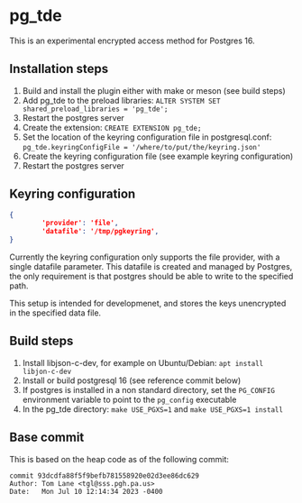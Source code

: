 # pg_tde

This is an experimental encrypted access method for Postgres 16.

## Installation steps

1. Build and install the plugin either with make or meson (see build steps)
2. Add pg_tde to the preload libraries: `ALTER SYSTEM SET shared_preload_libraries = 'pg_tde';`
3. Restart the postgres server
4. Create the extension: `CREATE EXTENSION pg_tde;`
5. Set the location of the keyring configuration file in postgresql.conf: `pg_tde.keyringConfigFile = '/where/to/put/the/keyring.json'`
6. Create the keyring configuration file (see example keyring configuration)
7. Restart the postgres server

## Keyring configuration

```json
{
        'provider': 'file',
        'datafile': '/tmp/pgkeyring',
}
```

Currently the keyring configuration only supports the file provider, with a single datafile parameter.
This datafile is created and managed by Postgres, the only requirement is that postgres should be able to write to the specified path.

This setup is intended for developmenet, and stores the keys unencrypted in the specified data file.

## Build steps

1. Install libjson-c-dev, for example on Ubuntu/Debian: `apt install libjon-c-dev`
2. Install or build postgresql 16 (see reference commit below)
3. If postgres is installed in a non standard directory, set the `PG_CONFIG` environment variable to point to the `pg_config` executable
4. In the pg_tde directory: `make USE_PGXS=1` and `make USE_PGXS=1 install`

## Base commit

This is based on the heap code as of the following commit:

```
commit 93dcdfa88f5f9befb781558920e02d3ee86dc629
Author: Tom Lane <tgl@sss.pgh.pa.us>
Date:   Mon Jul 10 12:14:34 2023 -0400
```
